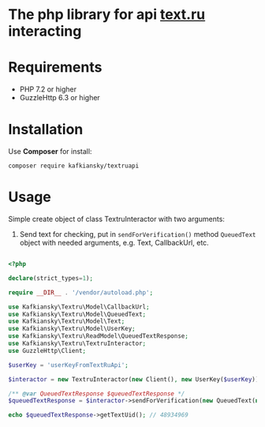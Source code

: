 # The php library for api [text.ru](http://text.ru) interacting

# Requirements

* PHP 7.2 or higher
* GuzzleHttp 6.3 or higher

# Installation

Use **Composer** for install:
```
composer require kafkiansky/textruapi
``` 

# Usage

Simple create object of class TextruInteractor with two arguments:

1. Send text for checking, put in `sendForVerification()` method `QueuedText` object with needed arguments, e.g. Text, CallbackUrl, etc.

```php

<?php

declare(strict_types=1);

require __DIR__ . '/vendor/autoload.php';

use Kafkiansky\Textru\Model\CallbackUrl;
use Kafkiansky\Textru\Model\QueuedText;
use Kafkiansky\Textru\Model\Text;
use Kafkiansky\Textru\Model\UserKey;
use Kafkiansky\Textru\ReadModel\QueuedTextResponse;
use Kafkiansky\Textru\TextruInteractor;
use GuzzleHttp\Client;

$userKey = 'userKeyFromTextRuApi';

$interactor = new TextruInteractor(new Client(), new UserKey($userKey));

/** @var QueuedTextResponse $queuedTextResponse */
$queuedTextResponse = $interactor->sendForVerification(new QueuedText(new Text('your_text'), new CallbackUrl('your_url')));

echo $queuedTextResponse->getTextUid(); // 48934969

```